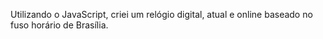 Utilizando o JavaScript, criei um relógio digital, atual e online baseado no fuso horário de Brasília.

